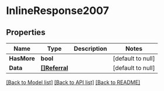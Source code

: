 # InlineResponse2007

## Properties
Name | Type | Description | Notes
------------ | ------------- | ------------- | -------------
**HasMore** | **bool** |  | [default to null]
**Data** | [**[]Referral**](Referral.md) |  | [default to null]

[[Back to Model list]](../README.md#documentation-for-models) [[Back to API list]](../README.md#documentation-for-api-endpoints) [[Back to README]](../README.md)


